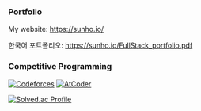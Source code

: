 ### Portfolio

My website: https://sunho.io/

한국어 포트폴리오: https://sunho.io/FullStack_portfolio.pdf

### Competitive Programming

[![Codeforces](https://badges.riever.dev/codeforces/mathneko.svg)](https://codeforces.com/profile/mathneko) [![AtCoder](https://badges.riever.dev/atcoder/mathneko.svg)](https://atcoder.jp/users/mathneko)


[![Solved.ac Profile](http://mazassumnida.wtf/api/v2/generate_badge?boj=sunho)](https://solved.ac/sunho/)
